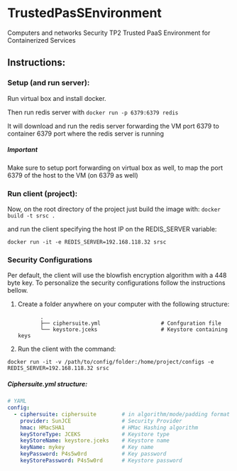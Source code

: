 # TrustedPasSEnvironment
Computers and networks Security TP2 Trusted PaaS Environment for Containerized Services


## Instructions:

### Setup (and run server):

Run virtual box and install docker.

Then run redis server with ```docker run -p 6379:6379 redis```

It will download and run the redis server forwarding the VM port 6379 to container 6379 port where the redis server is running


##### Important
Make sure to setup port forwarding on virtual box as well, to map the port 6379 of the host to the VM (on 6379 as well)

### Run client (project):

Now, on the root directory of the project just build the image with:
``docker build -t srsc .``

and run the client specifying the host IP on the REDIS_SERVER variable:

``docker run -it -e REDIS_SERVER=192.168.118.32 srsc``

### Security Configurations

Per default, the client will use the blowfish encryption algorithm with a 448 byte key.
To personalize the security configurations follow the instructions bellow.

1. Create a folder anywhere on your computer with the following structure:
   
              .
              ├── ciphersuite.yml                   # Confguration file
              └── keystore.jceks                    # Keystore containing keys              

2. Run the client with the command:

````docker run -it -v /path/to/config/folder:/home/project/configs -e REDIS_SERVER=192.168.118.32 srsc````

##### Ciphersuite.yml structure:

``` yaml
# YAML
config:
  - ciphersuite: ciphersuite        # in algorithm/mode/padding format example: (blowfish/ECB/PKCS5Padding)
    provider: SunJCE                # Security Provider
    hmac: HMacSHA1                  # HMac Hashing algorithm
    keyStoreType: JCEKS             # Keystore type
    keyStoreName: keystore.jceks    # Keystore name
    keyName: mykey                  # Key name
    keyPassword: P4s5w0rd           # Key password
    keyStorePassword: P4s5w0rd      # Keystore password
```
